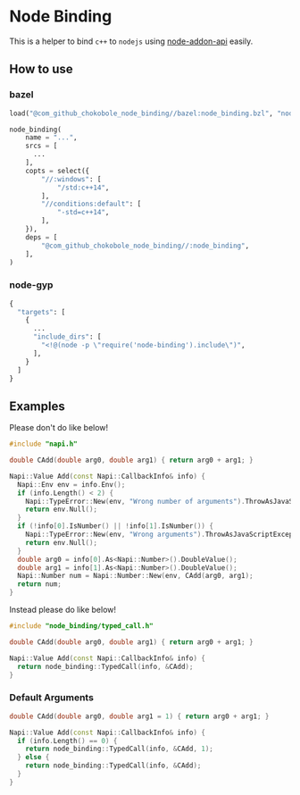 # Node Binding

This is a helper to bind `c++` to `nodejs` using [node-addon-api](https://github.com/nodejs/node-addon-api) easily.

## How to use

### bazel

```python
load("@com_github_chokobole_node_binding//bazel:node_binding.bzl", "node_binding")

node_binding(
    name = "...",
    srcs = [
      ...
    ],
    copts = select({
        "//:windows": [
            "/std:c++14",
        ],
        "//conditions:default": [
            "-std=c++14",
        ],
    }),
    deps = [
        "@com_github_chokobole_node_binding//:node_binding",
    ],
)
```

### node-gyp

```python
{
  "targets": [
    {
      ...
      "include_dirs": [
        "<!@(node -p \"require('node-binding').include\")",
      ],
    }
  ]
}
```

## Examples

Please don't do like below!

```c++
#include "napi.h"

double CAdd(double arg0, double arg1) { return arg0 + arg1; }

Napi::Value Add(const Napi::CallbackInfo& info) {
  Napi::Env env = info.Env();
  if (info.Length() < 2) {
    Napi::TypeError::New(env, "Wrong number of arguments").ThrowAsJavaScriptException();
    return env.Null();
  }
  if (!info[0].IsNumber() || !info[1].IsNumber()) {
    Napi::TypeError::New(env, "Wrong arguments").ThrowAsJavaScriptException();
    return env.Null();
  }
  double arg0 = info[0].As<Napi::Number>().DoubleValue();
  double arg1 = info[1].As<Napi::Number>().DoubleValue();
  Napi::Number num = Napi::Number::New(env, CAdd(arg0, arg1);
  return num;
}
```

Instead please do like below!

```c++
#include "node_binding/typed_call.h"

double CAdd(double arg0, double arg1) { return arg0 + arg1; }

Napi::Value Add(const Napi::CallbackInfo& info) {
  return node_binding::TypedCall(info, &CAdd);
}
```

### Default Arguments

```c++
double CAdd(double arg0, double arg1 = 1) { return arg0 + arg1; }

Napi::Value Add(const Napi::CallbackInfo& info) {
  if (info.Length() == 0) {
    return node_binding::TypedCall(info, &CAdd, 1);
  } else {
    return node_binding::TypedCall(info, &CAdd);
  }
}
```